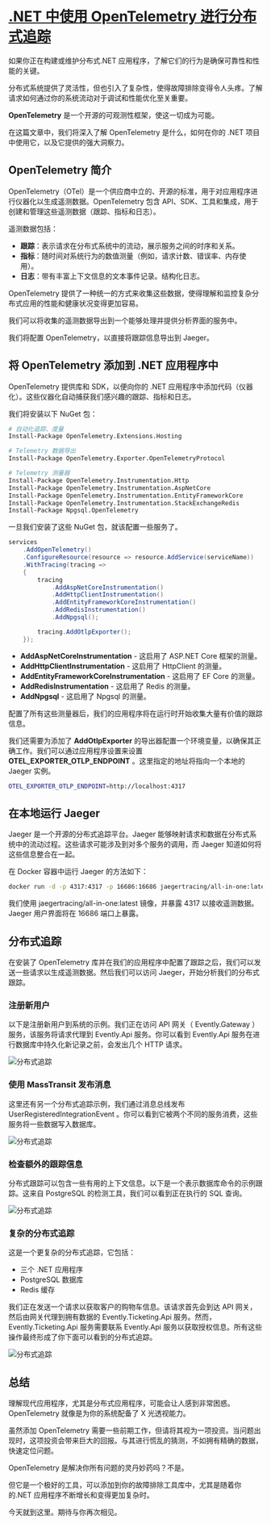 # [.NET 中使用 OpenTelemetry 进行分布式追踪](https://www.milanjovanovic.tech/blog/introduction-to-distributed-tracing-with-opentelemetry-in-dotnet)

如果你正在构建或维护分布式.NET 应用程序，了解它们的行为是确保可靠性和性能的关键。

分布式系统提供了灵活性，但也引入了复杂性，使得故障排除变得令人头疼。了解请求如何通过你的系统流动对于调试和性能优化至关重要。

**OpenTelemetry** 是一个开源的可观测性框架，使这一切成为可能。

在这篇文章中，我们将深入了解 OpenTelemetry 是什么，如何在你的 .NET 项目中使用它，以及它提供的强大洞察力。

## OpenTelemetry 简介

OpenTelemetry（OTel）是一个供应商中立的、开源的标准，用于对应用程序进行仪器化以生成遥测数据。OpenTelemetry 包含 API、SDK、工具和集成，用于创建和管理这些遥测数据（跟踪、指标和日志）。

遥测数据包括：

- **跟踪**：表示请求在分布式系统中的流动，展示服务之间的时序和关系。
- **指标**：随时间对系统行为的数值测量（例如，请求计数、错误率、内存使用）。
- **日志**：带有丰富上下文信息的文本事件记录。结构化日志。

OpenTelemetry 提供了一种统一的方式来收集这些数据，使得理解和监控复杂分布式应用的性能和健康状况变得更加容易。

我们可以将收集的遥测数据导出到一个能够处理并提供分析界面的服务中。

我们将配置 OpenTelemetry，以直接将跟踪信息导出到 Jaeger。

## 将 OpenTelemetry 添加到 .NET 应用程序中

OpenTelemetry 提供库和 SDK，以便向你的 .NET 应用程序中添加代码（仪器化）。这些仪器化自动捕获我们感兴趣的跟踪、指标和日志。

我们将安装以下 NuGet 包：

```bash
# 自动化追踪、度量
Install-Package OpenTelemetry.Extensions.Hosting

# Telemetry 数据导出
Install-Package OpenTelemetry.Exporter.OpenTelemetryProtocol

# Telemetry 测量器
Install-Package OpenTelemetry.Instrumentation.Http
Install-Package OpenTelemetry.Instrumentation.AspNetCore
Install-Package OpenTelemetry.Instrumentation.EntityFrameworkCore
Install-Package OpenTelemetry.Instrumentation.StackExchangeRedis
Install-Package Npgsql.OpenTelemetry
```

一旦我们安装了这些 NuGet 包，就该配置一些服务了。

```csharp
services
    .AddOpenTelemetry()
    .ConfigureResource(resource => resource.AddService(serviceName))
    .WithTracing(tracing =>
    {
        tracing
            .AddAspNetCoreInstrumentation()
            .AddHttpClientInstrumentation()
            .AddEntityFrameworkCoreInstrumentation()
            .AddRedisInstrumentation()
            .AddNpgsql();

        tracing.AddOtlpExporter();
    });
```

- **AddAspNetCoreInstrumentation** - 这启用了 ASP.NET Core 框架的测量。
- **AddHttpClientInstrumentation** - 这启用了 HttpClient 的测量。
- **AddEntityFrameworkCoreInstrumentation** - 这启用了 EF Core 的测量。
- **AddRedisInstrumentation** - 这启用了 Redis 的测量。
- **AddNpgsql** - 这启用了 Npgsql 的测量。

配置了所有这些测量器后，我们的应用程序将在运行时开始收集大量有价值的跟踪信息。

我们还需要为添加了 **AddOtlpExporter** 的导出器配置一个环境变量，以确保其正确工作。我们可以通过应用程序设置来设置 **OTEL_EXPORTER_OTLP_ENDPOINT** 。这里指定的地址将指向一个本地的 Jaeger 实例。

```bash
OTEL_EXPORTER_OTLP_ENDPOINT=http://localhost:4317
```

## 在本地运行 Jaeger

Jaeger 是一个开源的分布式追踪平台。Jaeger 能够映射请求和数据在分布式系统中的流动过程。这些请求可能涉及到对多个服务的调用，而 Jaeger 知道如何将这些信息整合在一起。

在 Docker 容器中运行 Jaeger 的方法如下：

```bash
docker run -d -p 4317:4317 -p 16686:16686 jaegertracing/all-in-one:latest
```

我们使用 jaegertracing/all-in-one:latest 镜像，并暴露 4317 以接收遥测数据。Jaeger 用户界面将在 16686 端口上暴露。

## 分布式追踪

在安装了 OpenTelemetry 库并在我们的应用程序中配置了跟踪之后，我们可以发送一些请求以生成遥测数据。然后我们可以访问 Jaeger，开始分析我们的分布式跟踪。

### 注册新用户

以下是注册新用户到系统的示例。我们正在访问 API 网关（ Evently.Gateway ）服务，该服务将请求代理到 Evently.Api 服务。你可以看到 Evently.Api 服务在进行数据库中持久化新记录之前，会发出几个 HTTP 请求。

![分布式追踪](https://www.milanjovanovic.tech/blogs/mnw_086/trace_1.png?imwidth=1920)

### 使用 MassTransit 发布消息

这里还有另一个分布式追踪示例，我们通过消息总线发布 UserRegisteredIntegrationEvent 。你可以看到它被两个不同的服务消费，这些服务将一些数据写入数据库。

![分布式追踪](https://www.milanjovanovic.tech/blogs/mnw_086/trace_2.png?imwidth=1920)

### 检查额外的跟踪信息

分布式跟踪可以包含一些有用的上下文信息。以下是一个表示数据库命令的示例跟踪。这来自 PostgreSQL 的检测工具，我们可以看到正在执行的 SQL 查询。

![分布式追踪](https://www.milanjovanovic.tech/blogs/mnw_086/trace_3.png?imwidth=1920)

### 复杂的分布式追踪

这是一个更复杂的分布式追踪，它包括：

- 三个 .NET 应用程序
- PostgreSQL 数据库
- Redis 缓存

我们正在发送一个请求以获取客户的购物车信息。该请求首先会到达 API 网关，然后由网关代理到拥有数据的 Evently.Ticketing.Api 服务。然而， Evently.Ticketing.Api 服务需要联系 Evently.Api 服务以获取授权信息。所有这些操作最终形成了你下面可以看到的分布式追踪。

![分布式追踪](https://www.milanjovanovic.tech/blogs/mnw_086/trace_4.png?imwidth=1920)

## 总结

理解现代应用程序，尤其是分布式应用程序，可能会让人感到非常困惑。OpenTelemetry 就像是为你的系统配备了 X 光透视能力。

虽然添加 OpenTelemetry 需要一些前期工作，但请将其视为一项投资。当问题出现时，这项投资会带来巨大的回报。与其进行慌乱的猜测，不如拥有精确的数据，快速定位问题。

OpenTelemetry 是解决你所有问题的灵丹妙药吗？不是。

但它是一个极好的工具，可以添加到你的故障排除工具库中，尤其是随着你的.NET 应用程序不断增长和变得更加复杂时。

今天就到这里。期待与你再次相见。
